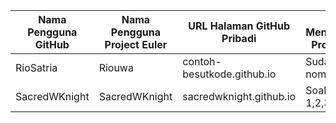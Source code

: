 | Nama Pengguna GitHub          | Nama Pengguna Project Euler     | URL Halaman GitHub Pribadi                     | Telah Menyelesaikan Project Euler           |
| ----------------------------- | ------------------------------- | ---------------------------------------------- | ----------------------- |
| RioSatria                     | Riouwa                          | contoh-besutkode.github.io                     | Sudah, soal nomor 1                         | | ----------------------------- | ------------------------------- | ---------------------------------------------- | ----------------------- |
| SacredWKnight                     | SacredWKnight                          | sacredwknight.github.io                     | Soal nomor 1,2,3,4                         |

